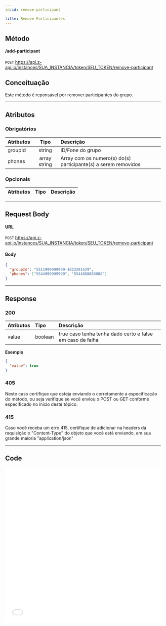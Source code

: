 ```yaml
---
id:id: remove-participant

title: Remove Participantes
---
```


## Método

#### /add-participant

`POST` https://api.z-api.io/instances/SUA_INSTANCIA/token/SEU_TOKEN/remove-participant

## Conceituação

Este método é reponsável por remover participantes do grupo.

---

## Atributos

### Obrigatórios

| Atributos | Tipo | Descrição |
| :-- | :-: | :-- |
| groupId | string | ID/Fone do grupo |
| phones | array string | Array com os numero(s) do(s) participante(s) a serem removidos |

### Opcionais

| Atributos | Tipo | Descrição |
| :-------- | :--: | :-------- |

---

## Request Body

#### URL

`POST` https://api.z-api.io/instances/SUA_INSTANCIA/token/SEU_TOKEN/remove-participant

#### Body

```json
{
  "groupId": "5511999999999-1623281429",
  "phones": ["5544999999999", "5544888888888"]
}
```

---

## Response

### 200

| Atributos | Tipo | Descrição |
| :-- | :-- | :-- |
| value | boolean | true caso tenha tenha dado certo e false em caso de falha |

**Exemplo**

```json
{
  "value": true
}
```

### 405

Neste caso certifique que esteja enviando o corretamente a especificação do método, ou seja verifique se você enviou o POST ou GET conforme especificado no inicio deste tópico.

### 415

Caso você receba um erro 415, certifique de adicionar na headers da requisição o "Content-Type" do objeto que você está enviando, em sua grande maioria "application/json"

---

## Code

<iframe src="//api.apiembed.com/?source=https://raw.githubusercontent.com/Z-API/z-api-docs/main/json-examples/remove-participant.json&targets=all" frameborder="0" scrolling="no" width="100%" height="500px" seamless></iframe>
